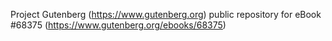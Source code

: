 Project Gutenberg (https://www.gutenberg.org) public repository for eBook #68375 (https://www.gutenberg.org/ebooks/68375)

